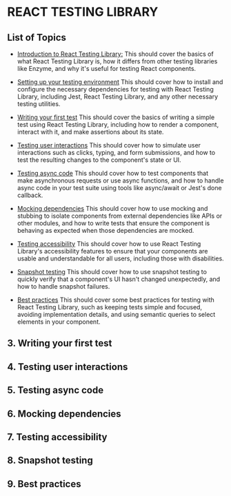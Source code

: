 # REACT TESTING LIBRARY

## List of Topics


- [Introduction to React Testing Library:](./documentation/1-Introduction.md) This should cover the basics of what React Testing Library is, how it differs from other testing libraries like Enzyme, and why it's useful for testing React components.

- [Setting up your testing environment](./documentation/2-Setting-up-your-testing-environment.md) This should cover how to install and configure the necessary dependencies for testing with React Testing Library, including Jest, React Testing Library, and any other necessary testing utilities.

- [Writing your first test](./documentation/3-Writing-your-first-test.md) This should cover the basics of writing a simple test using React Testing Library, including how to render a component, interact with it, and make assertions about its state.

- [Testing user interactions](./documentation/4.Testing%20user%20interactions.md) This should cover how to simulate user interactions such as clicks, typing, and form submissions, and how to test the resulting changes to the component's state or UI.

- [Testing async code](#5-testing-async-code) This should cover how to test components that make asynchronous requests or use async functions, and how to handle async code in your test suite using tools like async/await or Jest's done callback.

- [Mocking dependencies](#6-mocking-dependencies) This should cover how to use mocking and stubbing to isolate components from external dependencies like APIs or other modules, and how to write tests that ensure the component is behaving as expected when those dependencies are mocked.

- [Testing accessibility](#7-testing-accessibility) This should cover how to use React Testing Library's accessibility features to ensure that your components are usable and understandable for all users, including those with disabilities.

- [Snapshot testing](#8-snapshot-testing) This should cover how to use snapshot testing to quickly verify that a component's UI hasn't changed unexpectedly, and how to handle snapshot failures.

- [Best practices](#9-best-practices) This should cover some best practices for testing with React Testing Library, such as keeping tests simple and focused, avoiding implementation details, and using semantic queries to select elements in your component.




## 3. Writing your first test
## 4. Testing user interactions
## 5. Testing async code
## 6. Mocking dependencies
## 7. Testing accessibility
## 8. Snapshot testing
## 9. Best practices
